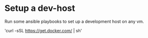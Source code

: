 # Setup a dev-host

Run some ansible playbooks to set up a development host on any vm.

'curl -sSL https://get.docker.com/ | sh'

